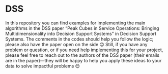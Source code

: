# DSS
In this repository you can find examples for implementing the main algorithms in the DSS paper “Peak Cubes in Service Operations: Bringing Multidimensionality into Decision Support Systems” in Decision Support Systems.
The comments in the codes should help you follow the logic; please also have the paper open on the side 😊
Still, if you have any problem or question, or if you need help implementing this for your project, please feel free to reach out to the authors of the DSS paper (their emails are in the paper)—they will be happy to help you apply these ideas to your data to solve impactful problems 😊 
